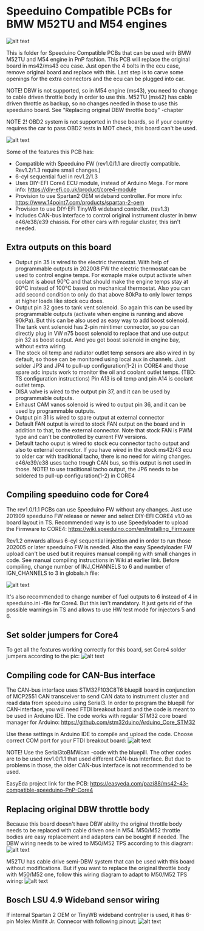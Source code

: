 # Speeduino Compatible PCBs for BMW M52TU and M54 engines
![alt text](https://github.com/pazi88/Speeduino-M5x-PCBs/blob/master/m52tu,%20m54%20PnP/Pics/rev12.jpg?raw=true)

This is folder for Speeduino Compatible PCBs that can be used with BMW M52TU and M54 engine in PnP fashion. This PCB will replace the
original board in ms42/ms43 ecu case. Just open the 4 bolts in the ecu case, remove original board and replace with this. Last step is
to carve some openings for the extra connectors and the ecu can be plugged into car.

NOTE! DBW is not supported, so in M54 engine (ms43), you need to change to cable driven throttle body in order to use this.
M52TU (ms42) has cable driven throttle as backup, so no changes needed in those to use this speeduino board. See "Replacing original DBW throttle body" -chapter

NOTE 2! OBD2 system is not supported in these boards, so if your country requires the car to pass OBD2 tests in MOT check, this board can't be used.

![alt text](https://github.com/pazi88/Speeduino-M5x-PCBs/blob/master/m52tu,%20m54%20PnP/Pics/withcase.jpg?raw=true)

Some of the features this PCB has:
- Compatible with Speeduino FW (rev1.0/1.1 are directly compatible. Rev1.2/1.3 require small changes.)
- 6-cyl sequential fuel in rev1.2/1.3
- Uses DIY-EFI Core4 ECU module, instead of Arduino Mega. For more info: https://diy-efi.co.uk/product/core4-module
- Provision to use Spartan2 OEM wideband controller. For more info: https://www.14point7.com/products/spartan-2-oem
- Provision to use DIY-EFI TinyWB wideband controller. (rev1.3)
- Includes CAN-bus interface to control original instrument cluster in bmw e46/e38/e39 chassis. For other cars with regular cluster, this isn't needed.

## Extra outputs on this board

- Output pin 35 is wired to the electric thermostat. With help of programmable outputs in 202008 FW the electric thermostat can be used to control engine temps.
  For exmaple make output activate when coolant is about 90°C and that should make the engine temps stay at 90°C instead of 100°C based on mechanical thermostat.
  Also you can add second condition to only do that above 80kPa to only lower temps at higher loads like stock ecu does.
- Output pin 32 goes to tank vent solenoid. So again this can be used by programmable outputs (activate when engine is running and above 90kPa). But this can
  be also used as easy way to add boost solenoid. The tank vent solenoid has 2-pin minitimer connector, so you can directly plug in VW n75 boost solenoid to
  replace that and use output pin 32 as boost output. And you got boost solenoid in engine bay, without extra wiring.
- The stock oil temp and radiator outlet temp sensors are also wired in by default, so those can be monitored using local aux in channels. Just solder JP3 and JP4
  to pull-up configuration(1-2) in CORE4 and those spare adc inputs work to monitor the oil and coolant outlet temps. (TBD: TS configuration instructions)
  Pin A13 is oil temp and pin A14 is coolant outlet temp.
- DISA valve is wired to the output pin 37, and it can be used by programmable outputs.
- Exhaust CAM vanos solenoid is wired to output pin 36, and it can be used by programmable outputs.
- Output pin 31 is wired to spare output at external connector
- Default FAN output is wired to stock FAN output on the board and in addition to that, to the external connector. Note that stock FAN is PWM type and can't be
  controlled by current FW versions.
- Default tacho ouput is wired to stock ecu connector tacho output and also to external connector. If you have wired in the stock ms42/43 ecu to older car with
  traditional tacho, there is no need for wiring changes. e46/e39/e38 uses tacho trough CAN bus, so this output is not used in those. 
  NOTE! to use traditional tacho output, the JP6 needs to be soldered to pull-up configuration(1-2) in CORE4

## Compiling speeduino code for Core4

The rev1.0/1.1 PCBs can use Speeduino FW without any changes. Just use 201909 speeduino FW release or newer and select DIY-EFI CORE4 v1.0 as board layout in TS.
Recommended way is to use Speedyloader to upload the Firmware to CORE4: https://wiki.speeduino.com/en/Installing_Firmware 

Rev1.2 onwards allows 6-cyl sequential injection and in order to run those 202005 or later speeduino FW is needed. Also the easy Speedyloader 
FW upload can't be used but it requires manual compiling with small changes in code. See manual compiling instructions in Wiki at earlier link. 
Before compiling, change number of INJ_CHANNELS to 6 and number of IGN_CHANNELS to 3 in globals.h file:

![alt text](https://pazi88.kuvat.fi/kuvat/Projektikuvat/Random%20projektit/speeduino/Settings.png?img=smaller)

It's also recommended to change number of fuel outputs to 6 instead of 4 in speeduino.ini -file for Core4. But this isn't mandatory. It just gets rid of the possible
warnings in TS and allows to use HW test mode for injectors 5 and 6.

## Set solder jumpers for Core4

To get all the features working correctly for this board, set Core4 solder jumpers according to the pic:
![alt text](https://pazi88.kuvat.fi/kuvat/Projektikuvat/Random%20projektit/speeduino/jumpers.jpg?img=smaller)

## Compiling code for CAN-Bus interface

The CAN-bus interface uses STM32F103C8T6 bluepill board in conjunction of MCP2551 CAN transceiver to send CAN data to instrument cluster and read
data from speeduino using Serial3. In order to program the bluepill for CAN-interface, you will need FTDI breakout board and the code is meant to be 
used in Arduino IDE. The code works with regular STM32 core board manager for Arduino: https://github.com/stm32duino/Arduino_Core_STM32

Use these settings in Arduino IDE to compile and upload the code. Choose correct COM port for your FTDI breakout board:
![alt text](https://raw.githubusercontent.com/pazi88/8Ch-EGT/master/Arduino%20IDE%20settings.png)

NOTE! Use the Serial3toBMWcan -code with the bluepill. The other codes are to be used rev1.0/1.1 that used different CAN-bus interface. But
due to problems in those, the older CAN-bus interface is not recommended to be used.


EasyEda project link for the PCB: https://easyeda.com/pazi88/ms42-43-compatible-speeduino-PnP-Core4

## Replacing original DBW throttle body

Because this board doesn't have DBW ability the original throttle body needs to be replaced with cable driven one in M54. M50/M52 throttle bodies
are easy replacement and adapters can be bought if needed. The DBW wiring needs to be wired to M50/M52 TPS according to this diagram:
![alt text](https://github.com/pazi88/Speeduino-M5x-PCBs/blob/master/m52tu,%20m54%20PnP/Pics/M54-M50TPS.png?raw=true)

M52TU has cable drive semi-DBW system that can be used with this board without modifications. But if you want to replace the original throttle body
with M50/M52 one, follow this wiring diagram to adapt to M50/M52 TPS wiring:
![alt text](https://github.com/pazi88/Speeduino-M5x-PCBs/blob/master/m52tu,%20m54%20PnP/Pics/M52TU-M50TPS.png?raw=true)

## Bosch LSU 4.9 Wideband sensor wiring

If internal Spartan 2 OEM or TinyWB wideband controller is used, it has 6-pin Molex Minifit Jr. Connecor with following pinout:
![alt text](https://github.com/pazi88/Speeduino-M5x-PCBs/blob/master/m52tu,%20m54%20PnP/Pics/LSU49_connector.png?raw=true)
